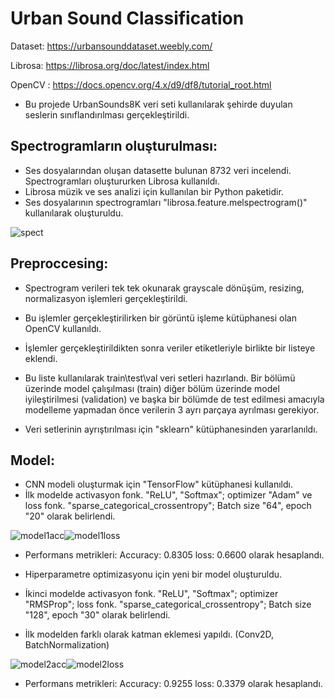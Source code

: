 # Urban Sound Classification


Dataset: https://urbansounddataset.weebly.com/

Librosa: https://librosa.org/doc/latest/index.html

OpenCV :  https://docs.opencv.org/4.x/d9/df8/tutorial_root.html
- Bu projede UrbanSounds8K veri seti kullanılarak şehirde duyulan seslerin sınıflandırılması gerçekleştirildi. 

## Spectrogramların oluşturulması: 
- Ses dosyalarından oluşan datasette bulunan 8732 veri incelendi. Spectrogramları oluştururken Librosa kullanıldı. 
- Librosa müzik ve ses analizi için kullanılan bir Python paketidir.
- Ses dosyalarının spectrogramları "librosa.feature.melspectrogram()" kullanılarak oluşturuldu. 

 ![spect](https://user-images.githubusercontent.com/41507884/195982427-c5560195-d0a8-42ed-9f14-0a8827b4fd7a.png)


## Preproccesing:
- Spectrogram verileri tek tek okunarak grayscale dönüşüm, resizing, normalizasyon işlemleri gerçekleştirildi. 
- Bu işlemler gerçekleştirilirken bir görüntü işleme kütüphanesi olan OpenCV kullanıldı.
- İşlemler gerçekleştirildikten sonra veriler etiketleriyle birlikte bir listeye eklendi.

- Bu liste kullanılarak train\test\val veri setleri hazırlandı. Bir bölümü üzerinde model çalışılması (train) diğer bölüm üzerinde model iyileştirilmesi (validation) ve başka bir bölümde de test edilmesi amacıyla modelleme yapmadan önce verilerin 3 ayrı parçaya ayrılması gerekiyor.
- Veri setlerinin ayrıştırılması için "sklearn" kütüphanesinden yararlanıldı.

## Model:
- CNN modeli oluşturmak için "TensorFlow" kütüphanesi kullanıldı. 
- İlk modelde activasyon fonk. "ReLU", "Softmax"; optimizer "Adam" ve loss fonk. "sparse_categorical_crossentropy"; Batch size "64", epoch "20" olarak belirlendi.

![model1acc](https://user-images.githubusercontent.com/41507884/195982656-e50002f4-e393-4998-937f-4b4128f679c6.png)![model1loss](https://user-images.githubusercontent.com/41507884/195982668-735ef8e2-30bd-47fc-a39d-307f08a6dadd.png)

- Performans metrikleri: Accuracy: 0.8305 loss: 0.6600 olarak hesaplandı. 
- Hiperparametre optimizasyonu için yeni bir model oluşturuldu. 

- İkinci modelde activasyon fonk. "ReLU", "Softmax"; optimizer "RMSProp"; loss fonk. "sparse_categorical_crossentropy"; Batch size "128", epoch "30" olarak belirlendi.
- İlk modelden farklı olarak katman eklemesi yapıldı. (Conv2D, BatchNormalization)

![model2acc](https://user-images.githubusercontent.com/41507884/195982895-bdd407b1-e5a4-4024-ab11-77bb4dd9e9bf.png)![model2loss](https://user-images.githubusercontent.com/41507884/195982894-42d21c7a-8c3c-4ed6-b010-609d002296ff.png)

- Performans metrikleri: Accuracy: 0.9255 loss: 0.3379  olarak hesaplandı. 


